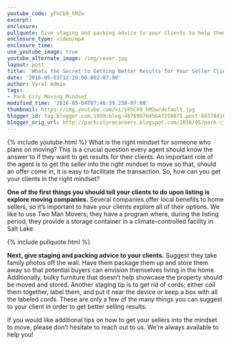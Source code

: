 ```yaml
---
youtube_code: yFhCb9_hM2w
excerpt:
enclosure:
pullquote: Give staging and packing advice to your clients to help them along.
enclosure_type: video/mp4
enclosure_time:
use_youtube_image: true
youtube_alternate_image: /img/cover.jpg
layout: post
title: 'Whats the Secret to Getting Better Results for Your Seller Clients? '
date: '2016-05-03T12:20:00.002-07:00'
author: Vyral Admin
tags:
- Park City Moving Mindset
modified_time: '2016-05-04T07:46:39.238-07:00'
thumbnail: https://img.youtube.com/vi/yFhCb9_hM2w/default.jpg
blogger_id: tag:blogger.com,1999:blog-4676987045647258075.post-843784169911280269
blogger_orig_url: http://parkcityrecareers.blogspot.com/2016/05/park-city-real-estate-agent-how-to.html
---
```

{% include youtube.html %}
What is the right mindset for someone who plans on moving? This is a crucial question every agent should know the answer to if they want to get results for their clients. An important role of the agent is to get the seller into the right mindset to move so that, should an offer come in, it is easy to facilitate the transaction. So, how can you get your clients in the right mindset?

**One of the first things you should tell your clients to do upon listing is explore moving companies.** Several companies offer local benefits to home sellers, so it’s important to have your clients explore all of their options. We like to use Two Man Movers; they have a program where, during the listing period, they provide a storage container in a climate-controlled facility in Salt Lake.

{% include pullquote.html %}

**Next, give staging and packing advice to your clients.** Suggest they take family photos off the wall. Have them package them up and store them away so that potential buyers can envision themselves living in the home. Additionally, bulky furniture that doesn’t help showcase the property should be moved and stored. Another staging tip is to get rid of cords; either coil them together, label them, and put it near the device or keep a box with all the labeled cords. These are only a few of the many things you can suggest to your client in order to get better selling results.

If you would like additional tips on how to get your sellers into the mindset to move, please don’t hesitate to reach out to us. We’re always available to help you!
